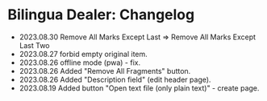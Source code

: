 # Bilingua Dealer: Changelog

- 2023.08.30 Remove All Marks Except Last => Remove All Marks Except Last Two
- 2023.08.27 forbid empty original item.
- 2023.08.26 offline mode (pwa) - fix.
- 2023.08.26 Added "Remove All Fragments" button.
- 2023.08.26 Added "Description field" (edit header page).
- 2023.08.19 Added button "Open text file (only plain text)" - create page.
